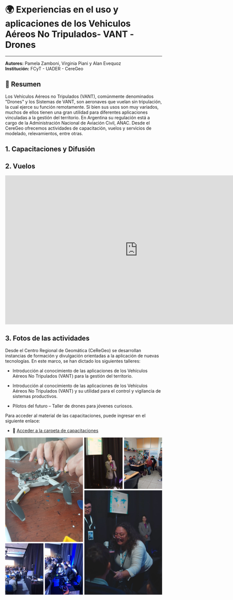 # 🌍 Experiencias en el uso y aplicaciones de los Vehiculos Aéreos No Tripulados- VANT -Drones
---

**Autores:** Pamela Zamboni, Virginia Piani y Alan Evequoz  <br>
**Institución:** FCyT - UADER - CereGeo

## 📝 Resumen

Los Vehículos Aéreos no Tripulados (VANT), comúnmente denominados "Drones" y los Sistemas de VANT, son aeronaves que vuelan sin tripulación, la cual ejerce su función remotamente.  Si bien sus usos son muy variados, muchos de ellos tienen una gran utilidad para diferentes aplicaciones vinculadas a la gestión del territorio. En Argentina su regulación está a cargo de la Administración Nacional de Aviación Civil, ANAC. Desde el CereGeo ofrecemos actividades de capacitación, vuelos y servicios de modelado, relevamientos, entre otras.

## 1. Capacitaciones y Difusión

## 2. Vuelos

<iframe width="850" height="478" src="https://www.youtube.com/embed/X8hf1ia644M?si=yREEOvb4OYd7Batt" title="YouTube video player" frameborder="0" allow="accelerometer; autoplay; clipboard-write; encrypted-media; gyroscope; picture-in-picture; web-share" referrerpolicy="strict-origin-when-cross-origin" allowfullscreen></iframe>

## 3. Fotos de las actividades

Desde el Centro Regional de Geomática (CeReGeo) se desarrollan instancias de formación y divulgación orientadas a la aplicación de nuevas tecnologías. En este marco, se han dictado los siguientes talleres:

* Introducción al conocimiento de las aplicaciones de los Vehículos Aéreos No Tripulados (VANT) para la gestión del territorio.

* Introducción al conocimiento de las aplicaciones de los Vehículos Aéreos No Tripulados (VANT) y su utilidad para el control y vigilancia de sistemas productivos.

* Pilotos del futuro – Taller de drones para jóvenes curiosos.

Para acceder al material de las capacitaciones, puede ingresar en el siguiente enlace:

- 📎 [Acceder a la carpeta de capacitaciones](https://drive.google.com/drive/folders/14rAmwXDzBfRYiK6vXb-ZOamzEnRs4E7y?usp=drive_link) 

<img src="https://raw.githubusercontent.com/IDE-FCyT/IDE-FCyT/refs/heads/main/images/collage_drones.png" width="850" height="auto" /> 


